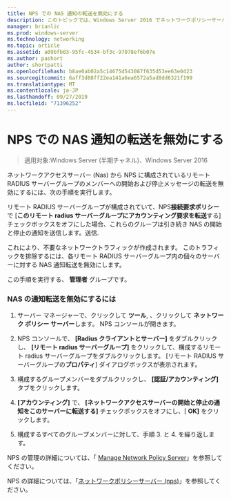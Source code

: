```yaml
---
title: NPS での NAS 通知の転送を無効にする
description: このトピックでは、Windows Server 2016 でネットワークポリシーサーバーの同時認証を構成する手順について説明します。
manager: brianlic
ms.prod: windows-server
ms.technology: networking
ms.topic: article
ms.assetid: a09bfb03-95fc-4534-bf3c-97078ef6b07e
ms.author: pashort
author: shortpatti
ms.openlocfilehash: b8ae0ab02a5c14675d543087f635d53ee63e0423
ms.sourcegitcommit: 6aff3d88ff22ea141a6ea6572a5ad8dd6321f199
ms.translationtype: MT
ms.contentlocale: ja-JP
ms.lasthandoff: 09/27/2019
ms.locfileid: "71396252"
---
```

# <a name="disable-nas-notification-forwarding-in-nps"></a>NPS での NAS 通知の転送を無効にする

>適用対象:Windows Server (半期チャネル)、Windows Server 2016

ネットワークアクセスサーバー (Nas) から NPS に構成されているリモート RADIUS サーバーグループのメンバーへの開始および停止メッセージの転送を無効にするには、次の手順を実行します。

リモート RADIUS サーバーグループが構成されていて、NPS**接続要求ポリシー**で [**このリモート radius サーバーグループにアカウンティング要求を転送**する] チェックボックスをオフにした場合、これらのグループは引き続き NAS の開始と停止の通知を送信します。送信. 

これにより、不要なネットワークトラフィックが作成されます。 このトラフィックを排除するには、各リモート RADIUS サーバーグループ内の個々のサーバーに対する NAS 通知転送を無効にします。

この手順を実行する、 **管理者** グループです。

### <a name="to-disable-nas-notification-forwarding"></a>NAS の通知転送を無効にするには

1. サーバー マネージャーで、クリックして **ツール**, 、クリックして **ネットワーク ポリシー サーバー**します。 NPS コンソールが開きます。

2. NPS コンソールで、 **[Radius クライアントとサーバー]** をダブルクリックし、 **[リモート radius サーバーグループ]** をクリックして、構成するリモート radius サーバーグループをダブルクリックします。 [リモート RADIUS サーバーグループの**プロパティ**] ダイアログボックスが表示されます。

3. 構成するグループメンバーをダブルクリックし、 **[認証/アカウンティング]** タブをクリックします。

4. **[アカウンティング]** で、 **[ネットワークアクセスサーバーの開始と停止の通知をこのサーバーに転送する]** チェックボックスをオフにし、[ **OK]** をクリックします。

5. 構成するすべてのグループメンバーに対して、手順 3. と 4. を繰り返します。

NPS の管理の詳細については、「 [Manage Network Policy Server](nps-manage-top.md)」を参照してください。

NPS の詳細については、「[ネットワークポリシーサーバー (nps)](nps-top.md)」を参照してください。
